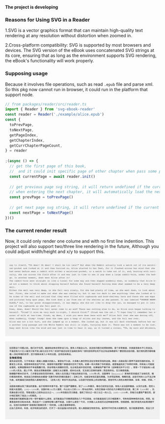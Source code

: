 **The project is developing**

### Reasons for Using SVG in a Reader

1.SVG is a vector graphics format that can maintain high-quality text rendering at any resolution without distortion when zoomed in.

2.Cross-platform compatibility: SVG is supported by most browsers and devices. The SVG version of the eBook uses concatenated SVG strings at its core, ensuring that as long as the environment supports SVG rendering, the eBook's functionality will work properly.

### Supposing usage

Because it involves file operations, such as read `.epub` file and parse xml. So this pkg now cannot run in browser, it could run in the platform that support node.

```typescript
// from packages/reader/src/reader.ts
import { Reader } from 'svg-ebook-reader'
const reader = Reader('./example/alice.epub')
const {
  toPrevPage,
  toNextPage,
  getPageIndex,
  getChapterIndex,
  getCurrChapterPageCount,
} = reader

;(async () => {
  // get the first page of this book,
  //  and it could init specific page of other chapter when pass some pamameters, but this feature has not been implemented
  const currentPage = await reader.init()

  // get previous page svg string, it will return undefined if the current page is the first page in the first chapter
  // when entering the next chapter, it will automatically load the next chapter after the next in Promise, toNextPage() is the same
  const prevPage = toPrevPage()

  // get next page svg string, it will return undefined if the current page is the last page in the last chapter
  const nextPage = toNextPage()
})()
```

### The current render result

Now, it could only render one colume and with no first line indention. This project will also support two/three line rendering in the future, Although you could adjust width/height and x/y to support this.

![0-2](example/example1.svg)

![0-2](example/example2.svg)
